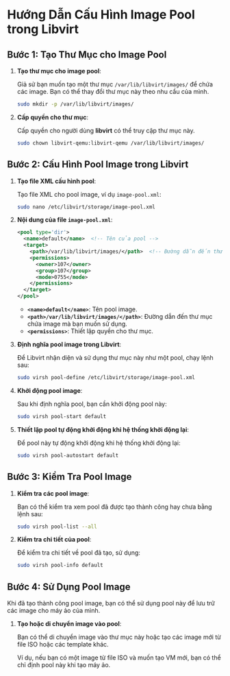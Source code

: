 
# Hướng Dẫn Cấu Hình Image Pool trong Libvirt

## Bước 1: Tạo Thư Mục cho Image Pool

1. **Tạo thư mục cho image pool**:

    Giả sử bạn muốn tạo một thư mục `/var/lib/libvirt/images/` để chứa các image. Bạn có thể thay đổi thư mục này theo nhu cầu của mình.

    ```bash
    sudo mkdir -p /var/lib/libvirt/images/
    ```

2. **Cấp quyền cho thư mục**:

    Cấp quyền cho người dùng **libvirt** có thể truy cập thư mục này.

    ```bash
    sudo chown libvirt-qemu:libvirt-qemu /var/lib/libvirt/images/
    ```

## Bước 2: Cấu Hình Pool Image trong Libvirt

1. **Tạo file XML cấu hình pool**:

    Tạo file XML cho pool image, ví dụ `image-pool.xml`:

    ```bash
    sudo nano /etc/libvirt/storage/image-pool.xml
    ```

2. **Nội dung của file `image-pool.xml`**:

    ```xml
    <pool type='dir'>
      <name>default</name>  <!-- Tên của pool -->
      <target>
        <path>/var/lib/libvirt/images/</path>  <!-- Đường dẫn đến thư mục chứa các image -->
        <permissions>
          <owner>107</owner>
          <group>107</group>
          <mode>0755</mode>
        </permissions>
      </target>
    </pool>
    ```

   - **`<name>default</name>`**: Tên pool image.
   - **`<path>/var/lib/libvirt/images/</path>`**: Đường dẫn đến thư mục chứa image mà bạn muốn sử dụng.
   - **`<permissions>`**: Thiết lập quyền cho thư mục.

3. **Định nghĩa pool image trong Libvirt**:

    Để Libvirt nhận diện và sử dụng thư mục này như một pool, chạy lệnh sau:

    ```bash
    sudo virsh pool-define /etc/libvirt/storage/image-pool.xml
    ```

4. **Khởi động pool image**:

    Sau khi định nghĩa pool, bạn cần khởi động pool này:

    ```bash
    sudo virsh pool-start default
    ```

5. **Thiết lập pool tự động khởi động khi hệ thống khởi động lại**:

    Để pool này tự động khởi động khi hệ thống khởi động lại:

    ```bash
    sudo virsh pool-autostart default
    ```

## Bước 3: Kiểm Tra Pool Image

1. **Kiểm tra các pool image**:

    Bạn có thể kiểm tra xem pool đã được tạo thành công hay chưa bằng lệnh sau:

    ```bash
    sudo virsh pool-list --all
    ```

2. **Kiểm tra chi tiết của pool**:

    Để kiểm tra chi tiết về pool đã tạo, sử dụng:

    ```bash
    sudo virsh pool-info default
    ```

## Bước 4: Sử Dụng Pool Image

Khi đã tạo thành công pool image, bạn có thể sử dụng pool này để lưu trữ các image cho máy ảo của mình.

1. **Tạo hoặc di chuyển image vào pool**:

    Bạn có thể di chuyển image vào thư mục này hoặc tạo các image mới từ file ISO hoặc các template khác.

    Ví dụ, nếu bạn có một image từ file ISO và muốn tạo VM mới, bạn có thể chỉ định pool này khi tạo máy ảo.
